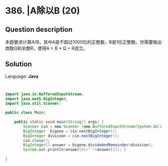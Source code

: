 # 386. |A除以B (20)

## Question description


本题要求计算A/B，其中A是不超过1000位的正整数，B是1位正整数。你需要输出商数Q和余数R，使得A = B * Q + R成立。


## Solution

Language: **Java**

```Java


import java.io.BufferedInputStream;
import java.math.BigInteger;
import java.util.Scanner;
 
public class Main{
 
    public static void main(String[] args) {
        Scanner cin = new Scanner (new BufferedInputStream(System.in));
        BigInteger  bigone = cin.nextBigInteger();
        BigInteger division = cin.nextBigInteger();
        cin.close();
        BigInteger[] answer = bigone.divideAndRemainder(division);
        System.out.println(answer[0]+" "+answer[1]); }
 
}
```


